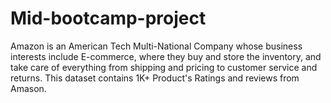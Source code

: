 # Mid-bootcamp-project
Amazon is an American Tech Multi-National Company whose business interests include E-commerce, where they buy and store the inventory, and take care of everything from shipping and pricing to customer service and returns.
This dataset contains 1K+ Product's Ratings and reviews from Amason.


